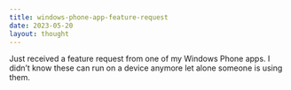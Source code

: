 ```yaml
---
title: windows-phone-app-feature-request
date: 2023-05-20
layout: thought
---
```

Just received a feature request from one of my Windows Phone apps. I didn’t know these can run on a device anymore let alone someone is using them.